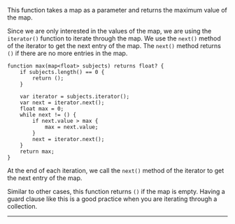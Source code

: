 This function takes a map as a parameter and returns the maximum value of the map.

Since we are only interested in the values of the map, we are using the `iterator()` function to iterate through the map. We use the `next()` method of the iterator to get the next entry of the map. The `next()` method returns `()` if there are no more entries in the map.

```ballerina {linenos=table,linenostart=3,hl_lines=["2-4",6,7,13]}
function max(map<float> subjects) returns float? {
    if subjects.length() == 0 {
        return ();
    }

    var iterator = subjects.iterator();
    var next = iterator.next();
    float max = 0;
    while next != () {
        if next.value > max {
            max = next.value;
        }
        next = iterator.next();
    }
    return max;
}
```

At the end of each iteration, we call the `next()` method of the iterator to get the next entry of the map.

Similar to other cases, this function returns `()` if the map is empty. Having a guard clause like this is a good practice when you are iterating through a collection.

---
